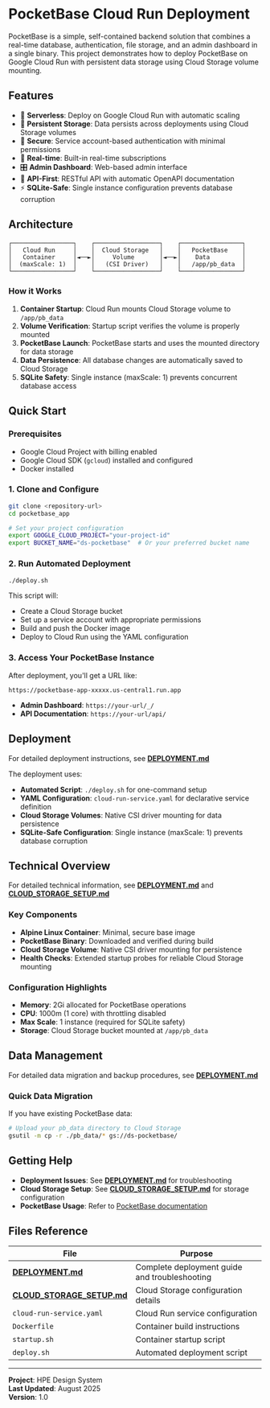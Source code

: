 # PocketBase Cloud Run Deployment

PocketBase is a simple, self-contained backend solution that combines a real-time database, authentication, file storage, and an admin dashboard in a single binary. This project demonstrates how to deploy PocketBase on Google Cloud Run with persistent data storage using Cloud Storage volume mounting.

## Features

- 🚀 **Serverless**: Deploy on Google Cloud Run with automatic scaling
- 💾 **Persistent Storage**: Data persists across deployments using Cloud Storage volumes
- 🔐 **Secure**: Service account-based authentication with minimal permissions
- 📱 **Real-time**: Built-in real-time subscriptions
- 🎛️ **Admin Dashboard**: Web-based admin interface
- 🔧 **API-First**: RESTful API with automatic OpenAPI documentation
- ⚡ **SQLite-Safe**: Single instance configuration prevents database corruption

## Architecture

```
┌─────────────────┐    ┌──────────────────┐    ┌─────────────────┐
│   Cloud Run     │    │  Cloud Storage   │    │   PocketBase    │
│   Container     │◄──►│     Volume       │◄──►│    Data         │
│  (maxScale: 1)  │    │   (CSI Driver)   │    │   /app/pb_data  │
└─────────────────┘    └──────────────────┘    └─────────────────┘
```

### How it Works

1. **Container Startup**: Cloud Run mounts Cloud Storage volume to `/app/pb_data`
2. **Volume Verification**: Startup script verifies the volume is properly mounted
3. **PocketBase Launch**: PocketBase starts and uses the mounted directory for data storage
4. **Data Persistence**: All database changes are automatically saved to Cloud Storage
5. **SQLite Safety**: Single instance (maxScale: 1) prevents concurrent database access

## Quick Start

### Prerequisites

- Google Cloud Project with billing enabled
- Google Cloud SDK (`gcloud`) installed and configured
- Docker installed

### 1. Clone and Configure

```bash
git clone <repository-url>
cd pocketbase_app

# Set your project configuration
export GOOGLE_CLOUD_PROJECT="your-project-id"
export BUCKET_NAME="ds-pocketbase"  # Or your preferred bucket name
```

### 2. Run Automated Deployment

```bash
./deploy.sh
```

This script will:
- Create a Cloud Storage bucket
- Set up a service account with appropriate permissions
- Build and push the Docker image
- Deploy to Cloud Run using the YAML configuration

### 3. Access Your PocketBase Instance

After deployment, you'll get a URL like:
```
https://pocketbase-app-xxxxx.us-central1.run.app
```

- **Admin Dashboard**: `https://your-url/_/`
- **API Documentation**: `https://your-url/api/`

## Deployment

For detailed deployment instructions, see **[DEPLOYMENT.md](./DEPLOYMENT.md)**

The deployment uses:
- **Automated Script**: `./deploy.sh` for one-command setup
- **YAML Configuration**: `cloud-run-service.yaml` for declarative service definition
- **Cloud Storage Volumes**: Native CSI driver mounting for data persistence
- **SQLite-Safe Configuration**: Single instance (maxScale: 1) prevents database corruption

## Technical Overview

For detailed technical information, see **[DEPLOYMENT.md](./DEPLOYMENT.md)** and **[CLOUD_STORAGE_SETUP.md](./CLOUD_STORAGE_SETUP.md)**

### Key Components
- **Alpine Linux Container**: Minimal, secure base image
- **PocketBase Binary**: Downloaded and verified during build
- **Cloud Storage Volume**: Native CSI driver mounting for persistence
- **Health Checks**: Extended startup probes for reliable Cloud Storage mounting

### Configuration Highlights
- **Memory**: 2Gi allocated for PocketBase operations
- **CPU**: 1000m (1 core) with throttling disabled
- **Max Scale**: 1 instance (required for SQLite safety)
- **Storage**: Cloud Storage bucket mounted at `/app/pb_data`

## Data Management

For detailed data migration and backup procedures, see **[DEPLOYMENT.md](./DEPLOYMENT.md)**

### Quick Data Migration

If you have existing PocketBase data:

```bash
# Upload your pb_data directory to Cloud Storage
gsutil -m cp -r ./pb_data/* gs://ds-pocketbase/
```

## Getting Help

- **Deployment Issues**: See **[DEPLOYMENT.md](./DEPLOYMENT.md)** for troubleshooting
- **Cloud Storage Setup**: See **[CLOUD_STORAGE_SETUP.md](./CLOUD_STORAGE_SETUP.md)** for storage configuration
- **PocketBase Usage**: Refer to [PocketBase documentation](https://pocketbase.io/docs/)

## Files Reference

| File | Purpose |
|------|---------|
| **[DEPLOYMENT.md](./DEPLOYMENT.md)** | Complete deployment guide and troubleshooting |
| **[CLOUD_STORAGE_SETUP.md](./CLOUD_STORAGE_SETUP.md)** | Cloud Storage configuration details |
| `cloud-run-service.yaml` | Cloud Run service configuration |
| `Dockerfile` | Container build instructions |
| `startup.sh` | Container startup script |
| `deploy.sh` | Automated deployment script |

---

**Project**: HPE Design System  
**Last Updated**: August 2025  
**Version**: 1.0
